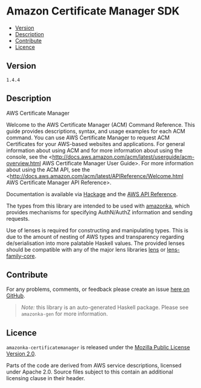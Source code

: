 # Amazon Certificate Manager SDK

* [Version](#version)
* [Description](#description)
* [Contribute](#contribute)
* [Licence](#licence)


## Version

`1.4.4`


## Description

AWS Certificate Manager

Welcome to the AWS Certificate Manager (ACM) Command Reference. This guide provides descriptions, syntax, and usage examples for each ACM command. You can use AWS Certificate Manager to request ACM Certificates for your AWS-based websites and applications. For general information about using ACM and for more information about using the console, see the <http://docs.aws.amazon.com/acm/latest/userguide/acm-overview.html AWS Certificate Manager User Guide>. For more information about using the ACM API, see the <http://docs.aws.amazon.com/acm/latest/APIReference/Welcome.html AWS Certificate Manager API Reference>.

Documentation is available via [Hackage](http://hackage.haskell.org/package/amazonka-certificatemanager)
and the [AWS API Reference](https://aws.amazon.com/documentation/).

The types from this library are intended to be used with [amazonka](http://hackage.haskell.org/package/amazonka),
which provides mechanisms for specifying AuthN/AuthZ information and sending requests.

Use of lenses is required for constructing and manipulating types.
This is due to the amount of nesting of AWS types and transparency regarding
de/serialisation into more palatable Haskell values.
The provided lenses should be compatible with any of the major lens libraries
[lens](http://hackage.haskell.org/package/lens) or [lens-family-core](http://hackage.haskell.org/package/lens-family-core).

## Contribute

For any problems, comments, or feedback please create an issue [here on GitHub](https://github.com/brendanhay/amazonka/issues).

> _Note:_ this library is an auto-generated Haskell package. Please see `amazonka-gen` for more information.


## Licence

`amazonka-certificatemanager` is released under the [Mozilla Public License Version 2.0](http://www.mozilla.org/MPL/).

Parts of the code are derived from AWS service descriptions, licensed under Apache 2.0.
Source files subject to this contain an additional licensing clause in their header.
